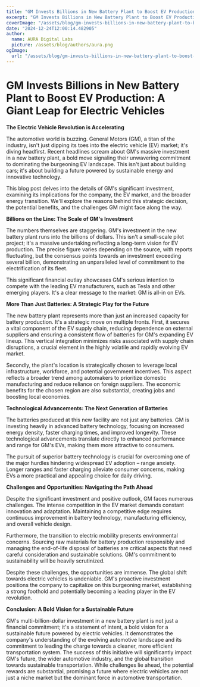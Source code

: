 ```yaml
---
title: "GM Invests Billions in New Battery Plant to Boost EV Production"
excerpt: "GM Invests Billions in New Battery Plant to Boost EV Production: A Giant Leap for Electric Vehicles  **The Electric Vehicle Revolution is Accelerati"
coverImage: "/assets/blog/gm-invests-billions-in-new-battery-plant-to-boost-ev-production.jpg"
date: "2024-12-24T12:00:14.482905"
author:
  name: AURA Digital Labs
  picture: /assets/blog/authors/aura.png
ogImage:
  url: "/assets/blog/gm-invests-billions-in-new-battery-plant-to-boost-ev-production.jpg"
---
```


# GM Invests Billions in New Battery Plant to Boost EV Production: A Giant Leap for Electric Vehicles

**The Electric Vehicle Revolution is Accelerating**

The automotive world is buzzing. General Motors (GM), a titan of the industry, isn't just dipping its toes into the electric vehicle (EV) market; it's diving headfirst.  Recent headlines scream about GM's massive investment in a new battery plant, a bold move signaling their unwavering commitment to dominating the burgeoning EV landscape.  This isn't just about building cars; it's about building a future powered by sustainable energy and innovative technology.

This blog post delves into the details of GM's significant investment, examining its implications for the company, the EV market, and the broader energy transition. We'll explore the reasons behind this strategic decision, the potential benefits, and the challenges GM might face along the way.

**Billions on the Line: The Scale of GM's Investment**

The numbers themselves are staggering. GM's investment in the new battery plant runs into the billions of dollars.  This isn't a small-scale pilot project; it's a massive undertaking reflecting a long-term vision for EV production.  The precise figure varies depending on the source, with reports fluctuating, but the consensus points towards an investment exceeding several billion, demonstrating an unparalleled level of commitment to the electrification of its fleet.

This significant financial outlay showcases GM's serious intention to compete with the leading EV manufacturers, such as Tesla and other emerging players. It's a clear message to the market: GM is all-in on EVs.

**More Than Just Batteries: A Strategic Play for the Future**

The new battery plant represents more than just an increased capacity for battery production.  It's a strategic move on multiple fronts.  First, it secures a vital component of the EV supply chain, reducing dependence on external suppliers and ensuring a consistent flow of batteries for GM's expanding EV lineup.  This vertical integration minimizes risks associated with supply chain disruptions, a crucial element in the highly volatile and rapidly evolving EV market.

Secondly, the plant's location is strategically chosen to leverage local infrastructure, workforce, and potential government incentives. This aspect reflects a broader trend among automakers to prioritize domestic manufacturing and reduce reliance on foreign suppliers.  The economic benefits for the chosen region are also substantial, creating jobs and boosting local economies.

**Technological Advancements: The Next Generation of Batteries**

The batteries produced at this new facility are not just any batteries. GM is investing heavily in advanced battery technology, focusing on increased energy density, faster charging times, and improved longevity. These technological advancements translate directly to enhanced performance and range for GM's EVs, making them more attractive to consumers.

The pursuit of superior battery technology is crucial for overcoming one of the major hurdles hindering widespread EV adoption – range anxiety.  Longer ranges and faster charging alleviate consumer concerns, making EVs a more practical and appealing choice for daily driving.

**Challenges and Opportunities: Navigating the Path Ahead**

Despite the significant investment and positive outlook, GM faces numerous challenges.  The intense competition in the EV market demands constant innovation and adaptation. Maintaining a competitive edge requires continuous improvement in battery technology, manufacturing efficiency, and overall vehicle design.

Furthermore, the transition to electric mobility presents environmental concerns. Sourcing raw materials for battery production responsibly and managing the end-of-life disposal of batteries are critical aspects that need careful consideration and sustainable solutions.  GM's commitment to sustainability will be heavily scrutinized.

Despite these challenges, the opportunities are immense.  The global shift towards electric vehicles is undeniable.  GM's proactive investment positions the company to capitalize on this burgeoning market, establishing a strong foothold and potentially becoming a leading player in the EV revolution.

**Conclusion: A Bold Vision for a Sustainable Future**

GM's multi-billion-dollar investment in a new battery plant is not just a financial commitment; it's a statement of intent, a bold vision for a sustainable future powered by electric vehicles.  It demonstrates the company's understanding of the evolving automotive landscape and its commitment to leading the charge towards a cleaner, more efficient transportation system. The success of this initiative will significantly impact GM's future, the wider automotive industry, and the global transition towards sustainable transportation. While challenges lie ahead, the potential rewards are substantial, promising a future where electric vehicles are not just a niche market but the dominant force in automotive transportation.
